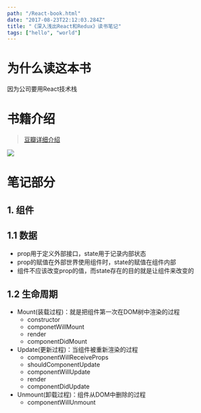 ```yaml
---
path: "/React-book.html"
date: "2017-08-23T22:12:03.284Z"
title: "《深入浅出React和Redux》读书笔记"
tags: ["hello", "world"]
---
```

# 为什么读这本书
因为公司要用React技术栈

# 书籍介绍
> [豆瓣详细介绍](https://book.douban.com/subject/27033213/)

![](http://omph2coqc.bkt.clouddn.com/17-8-23/20058027.jpg)

# 笔记部分
## 1. 组件
## 1.1 数据
- prop用于定义外部接口，state用于记录内部状态
- prop的赋值在外部世界使用组件时，state的赋值在组件内部
- 组件不应该改变prop的值，而state存在的目的就是让组件来改变的

## 1.2 生命周期
- Mount(装载过程)：就是把组件第一次在DOM树中渲染的过程
  - constructor
  - componetWillMount
  - render
  - componentDidMount
- Update(更新过程)：当组件被重新渲染的过程
  - componentWillReceiveProps
  - shouldComponentUpdate
  - componentWillUpdate
  - render
  - componentDidUpdate
- Unmount(卸载过程)：组件从DOM中删除的过程
  - componentWillUnmount
